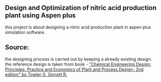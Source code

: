 ## Design and Optimization of nitric acid production plant using Aspen plus

this project is about designing a  nitric acid production plant in aspen plus simulation software. 


## Source:
  the designing process is carried out by keeping a already existing design. the reference design is taken from book - ["Chemical Engineering Design: Principles, Practice and Economics of Plant and Process Design- 2nd edition" by Towler G, Sinnott R.](https://nitsri.ac.in/Department/Chemical%20Engineering/PED_ResourceBook1.pdf)

